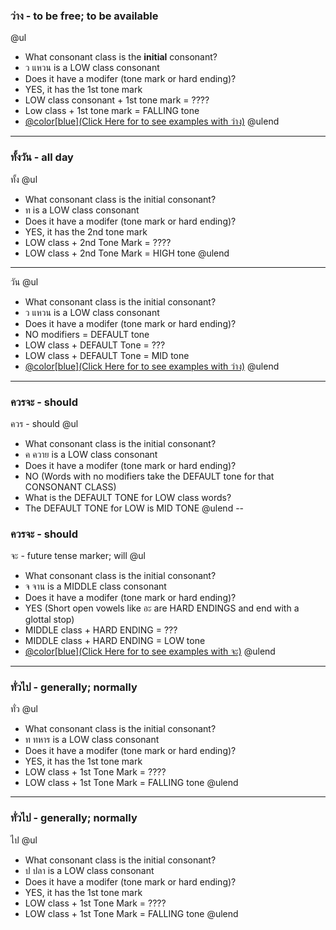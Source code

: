 ### **ว่าง** - to be free; to be available
@ul
- What consonant class is the 	__initial__ consonant?  
- ว แหวน is a LOW class consonant
- Does it have a modifer (tone mark or hard ending)? 
- YES, it has the 1st tone mark
- LOW class consonant + 1st tone mark = ????
- Low class + 1st tone mark = FALLING tone
- [@color[blue](Click Here for to see examples with ว่าง)](https://gitpitch.com/gwindarr/in-60-seconds#/6)
@ulend
---
### **ทั้งวัน** - all day
ทั้ง
@ul
- What consonant class is the initial consonant?  
- ท is a LOW class consonant
- Does it have a modifer (tone mark or hard ending)? 
- YES, it has the 2nd tone mark
- LOW class + 2nd Tone Mark = ????
- LOW class + 2nd Tone Mark = HIGH tone
@ulend
---
วัน 
@ul
- What consonant class is the initial consonant?  
- ว แหวน is a LOW class consonant
- Does it have a modifer (tone mark or hard ending)? 
- NO modifiers = DEFAULT tone 
- LOW class + DEFAULT Tone = ???
- LOW class + DEFAULT Tone = MID tone
- [@color[blue](Click Here for to see examples with ว่าง)](https://gitpitch.com/gwindarr/in-60-seconds#/9)
@ulend
---
### **ควรจะ** - should
ควร - should
@ul
- What consonant class is the initial consonant?  
- ค ควาย is a LOW class consonant
- Does it have a modifer (tone mark or hard ending)? 
- NO (Words with no modifiers take the DEFAULT tone for that CONSONANT CLASS)
- What is the DEFAULT TONE for LOW class words? 
- The DEFAULT TONE for LOW is MID TONE
@ulend
--
### **ควรจะ** - should
จะ - future tense marker; will
@ul
- What consonant class is the initial consonant?  
- จ จาน is a MIDDLE class consonant
- Does it have a modifer (tone mark or hard ending)? 
- YES (Short open vowels like อะ are HARD ENDINGS and end with a glottal stop)
- MIDDLE class + HARD ENDING = ???
- MIDDLE class + HARD ENDING = LOW tone
- [@color[blue](Click Here for to see examples with จะ)](https://gitpitch.com/gwindarr/in-60-seconds#/9)
@ulend
---
### **ทั่วไป** - generally; normally
ทั่ว
@ul
- What consonant class is the initial consonant?  
- ท ทหาร is a LOW class consonant
- Does it have a modifer (tone mark or hard ending)? 
- YES, it has the 1st tone mark
- LOW class + 1st Tone Mark = ????
- LOW class + 1st Tone Mark = FALLING tone
@ulend
---
### **ทั่วไป** - generally; normally
ไป
@ul
- What consonant class is the initial consonant?  
- ป ปลา is a LOW class consonant
- Does it have a modifer (tone mark or hard ending)? 
- YES, it has the 1st tone mark
- LOW class + 1st Tone Mark = ????
- LOW class + 1st Tone Mark = FALLING tone
@ulend
